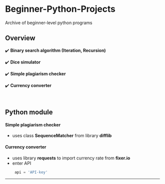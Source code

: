 # Beginner-Python-Projects
Archive of beginner-level python programs

## Overview
:heavy_check_mark: **Binary search algorithm (Iteration, Recursion)**

:heavy_check_mark: **Dice simulator**

:heavy_check_mark: **Simple plagiarism checker**

:heavy_check_mark: **Currency converter**

<br/>

## Python module
#### Simple plagiarism checker
- uses class **SequenceMatcher** from library **difflib**
#### Currency converter
- uses library **requests** to import currency rate from **fixer.io**
- enter API
  ```python
   api = 'API-key'
  ```
--- 